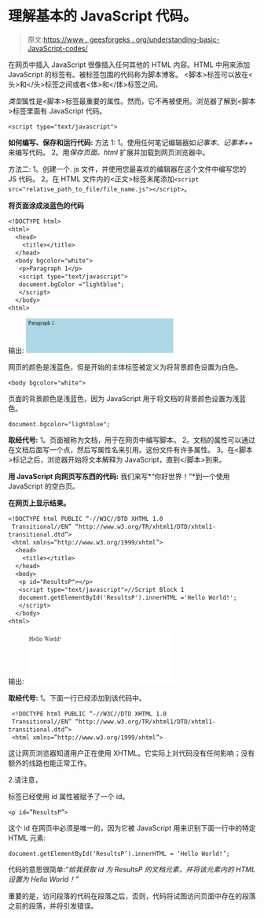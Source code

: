 # 理解基本的 JavaScript 代码。

> 原文:[https://www . geesforgeks . org/understanding-basic-JavaScript-codes/](https://www.geeksforgeeks.org/understanding-basic-javascript-codes/)

在网页中插入 JavaScript 很像插入任何其他的 HTML 内容。HTML 中用来添加 JavaScript 的标签有。被标签包围的代码称为脚本博客。
<脚本>标签可以放在<头>和</头>标签之间或者<体>和</体>标签之间。

*类型*属性是<脚本>标签最重要的属性。然而，它不再被使用。浏览器了解到<脚本>标签里面有 JavaScript 代码。

```
<script type="text/javascript">
```

**如何编写、保存和运行代码:**
方法 1:
1。使用任何笔记编辑器如*记事本*、*记事本++* 来编写代码。
2。用*保存页面。html* 扩展并加载到网页浏览器中。

方法二:
1。创建一个. js 文件，并使用您最喜欢的编辑器在这个文件中编写您的 JS 代码。
2。在 HTML 文件内的<正文>标签末尾添加`<script src="relative_path_to_file/file_name.js"></script>`。

**将页面涂成淡蓝色的代码**

```
<!DOCTYPE html>
<html>
  <head>
    <title></title>
  </head>
  <body bgcolor="white">
   <p>Paragraph 1</p>
   <script type="text/javascript">
   document.bgColor ="lightblue";
   </script>
  </body>
<html>
```

输出:
![](img/1ed5f78439984999012835821f589d0f.png)

网页的颜色是浅蓝色，但是开始的主体标签被定义为将背景颜色设置为白色。

```
<body bgcolor="white"> 
```

页面的背景颜色是浅蓝色，因为 JavaScript 用于将文档的背景颜色设置为浅蓝色。

```
document.bgcolor="lightblue";
```

**取经代号:**
1。页面被称为文档，用于在网页中编写脚本。
2。文档的属性可以通过在文档后面写一个点，然后写属性名来引用。这份文件有许多属性。
3。在<脚本>标记之后，浏览器开始将文本解释为 JavaScript，直到</脚本>到来。

**用 JavaScript 向网页写东西的代码:**
我们来写*“你好世界！”*到一个使用 JavaScript 的空白页。

**在网页上显示结果。**

```
<!DOCTYPE html PUBLIC “-//W3C//DTD XHTML 1.0
 Transitional//EN” “http://www.w3.org/TR/xhtml1/DTD/xhtml1-transitional.dtd”>
 <html xmlns=”http://www.w3.org/1999/xhtml”>
  <head>
    <title></title>
  </head>
  <body>
   <p id="ResultsP"></p> 
   <script type="text/javascript">//Script Block 1
   document.getElementById('ResultsP').innerHTML ='Hello World!';
   </script>
  </body>
<html>
```

输出:
![](img/0bee5dca27279b63d04eff3a76cef988.png)

**取经代号:**
1。下面一行已经添加到该代码中。

```
 <!DOCTYPE html PUBLIC “-//W3C//DTD XHTML 1.0
 Transitional//EN” “http://www.w3.org/TR/xhtml1/DTD/xhtml1-transitional.dtd”>
 <html xmlns=”http://www.w3.org/1999/xhtml”>
```

这让网页浏览器知道用户正在使用 XHTML。它实际上对代码没有任何影响；没有额外的线路也能正常工作。

2.请注意，

标签已经使用 id 属性被赋予了一个 id。

```
<p id=”ResultsP”>
```

这个 id 在网页中必须是唯一的，因为它被 JavaScript 用来识别下面一行中的特定 HTML 元素:

```
document.getElementById(‘ResultsP’).innerHTML = ‘Hello World!’;
```

代码的意思很简单:*“给我获取 id 为 ResultsP 的文档元素，并将该元素内的 HTML 设置为 Hello World！”*

重要的是，访问段落的代码在段落之后，否则，代码将试图访问页面中存在的段落之前的段落，并将引发错误。